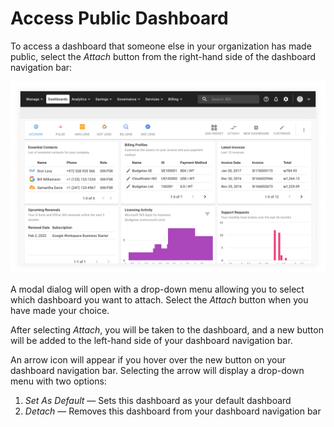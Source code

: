 # Access Public Dashboard

To access a dashboard that someone else in your organization has made public, select the _Attach_ button from the right-hand side of the dashboard navigation bar:

![A screenshot the default CMP dashboard](../.gitbook/assets/cmp-dashboard.png)

A modal dialog will open with a drop-down menu allowing you to select which dashboard you want to attach. Select the _Attach_ button when you have made your choice.

After selecting _Attach_, you will be taken to the dashboard, and a new button will be added to the left-hand side of your dashboard navigation bar.

An arrow icon will appear if you hover over the new button on your dashboard navigation bar. Selecting the arrow will display a drop-down menu with two options:

1. _Set As Default_ &mdash; Sets this dashboard as your default dashboard
2. _Detach_ &mdash; Removes this dashboard from your dashboard navigation bar
